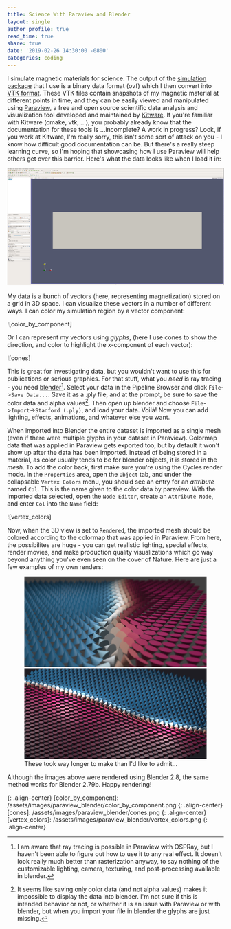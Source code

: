 ```yaml
---
title: Science With Paraview and Blender
layout: single
author_profile: true
read_time: true
share: true
date: '2019-02-26 14:30:00 -0800'
categories: coding
---
```


I simulate magnetic materials for science.  The output of the [simulation package][mumax] that I use is a binary data format (ovf) which I then convert into [VTK format][VTK]. These VTK files contain snapshots of my magnetic material at different points in time, and they can be easily viewed and manipulated using [Paraview][paraview], a free and open source scientific data analysis and visualization tool developed and maintained by [Kitware][kitware]. If you're familiar with Kitware (cmake, vtk, ...), you probably already know that the documentation for these tools is ...incomplete? A work in progress? Look, if you work at Kitware, I'm really sorry, this isn't some sort of attack on you - I know how difficult good documentation can be. But there's a really steep learning curve, so I'm hoping that showcasing how I use Paraview will help others get over this barrier. Here's what the data looks like when I load it in:

![data_just_in]

My data is a bunch of vectors (here, representing magnetization) stored on a grid in 3D space. I can visualize these vectors in a number of different ways. I can color my simulation region by a vector component:

![color_by_component]

Or I can represent my vectors using *glyphs*, (here I use cones to show the direction, and color to highlight the x-component of each vector):

![cones]

This is great for investigating data, but you wouldn't want to use this for publications or serious graphics. For that stuff, what you *need* is ray tracing - you need [blender][blender][^1]. Select your data in the Pipeline Browser and click `File`->`Save Data...`. Save it as a .ply file, and at the prompt, be sure to save the color data and alpha values[^2]. Then open up blender and choose `File`->`Import`->`Stanford (.ply)`, and load your data. Voilà! Now you can add lighting, effects, animations, and whatever else you want.

When imported into Blender the entire dataset is imported as a single mesh (even if there were multiple glyphs in your dataset in Paraview). Colormap data that was applied in Paraview gets exported too, but by default it won't show up after the data has been imported. Instead of being stored in a material, as color usually tends to be for blender objects, it is stored in the *mesh*. To add the color back, first make sure you're using the Cycles render mode. In the `Properties` area, open the `Object` tab, and under the collapsable `Vertex Colors` menu, you should see an entry for an *attribute* named `Col`. This is the name given to the color data by paraview. With the imported data selected, open the `Node Editor`, create an `Attribute Node`, and enter `Col` into the `Name` field:

![vertex_colors]

Now, when the 3D view is set to `Rendered`, the imported mesh should be colored according to the colormap that was applied in Paraview. From here, the possibilites are huge - you can get realistic lighting, special effects, render movies, and make production quality visualizations which go way beyond anything you've even seen on the cover of Nature. Here are just a few examples of my own renders:

<figure class="half">
    <a href="/assets/images/paraview_blender/down_the_wall.jpg"><img src="/assets/images/paraview_blender/down_the_wall.jpg"></a>
    <a href="/assets/images/paraview_blender/wall_night.jpg"><img src="/assets/images/paraview_blender/wall_night.jpg"></a>
    <figcaption>These took way longer to make than I'd like to admit...</figcaption>
</figure>

Although the images above were rendered using Blender 2.8, the same method works for Blender 2.79b. Happy rendering!

[^1]: I am aware that ray tracing is possible in Paraview with OSPRay, but I haven't been able to figure out how to use it to any real effect. It doesn't look really much better than rasterization anyway, to say nothing of the customizable lighting, camera, texturing, and post-processing available in blender.

[^2]: It seems like saving only color data (and not alpha values) makes it impossible to display the data into blender. I'm not sure if this is intended behavior or not, or whether it is an issue with Paraview or with blender, but when you import your file in blender the glyphs are just missing.

[mumax]: http://mumax.github.io/
[VTK]: https://vtk.org/
[Kitware]: https://www.kitware.com/
[paraview]: https://www.paraview.org/
[blender]: https://www.blender.org/

[data_just_in]: /assets/images/paraview_blender/data_just_in.png
{: .align-center}
[color_by_component]: /assets/images/paraview_blender/color_by_component.png
{: .align-center}
[cones]: /assets/images/paraview_blender/cones.png
{: .align-center}
[vertex_colors]: /assets/images/paraview_blender/vertex_colors.png
{: .align-center}